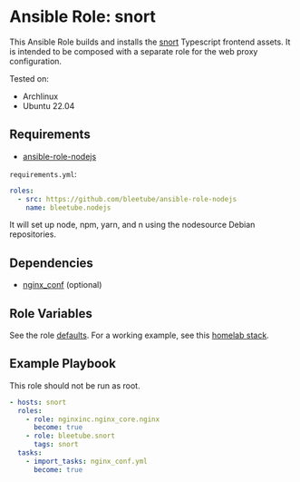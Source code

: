 # Ansible Role: snort

This Ansible Role builds and installs the [snort](https://github.com/v0l/snort) Typescript frontend assets. It is intended to be composed with a separate role for the web proxy configuration.

Tested on:

* Archlinux
* Ubuntu 22.04

## Requirements

* [ansible-role-nodejs](https://github.com/bleetube/ansible-role-nodejs) 

`requirements.yml`:

```yaml
roles:
  - src: https://github.com/bleetube/ansible-role-nodejs
    name: bleetube.nodejs
```

It will set up node, npm, yarn, and n using the nodesource Debian repositories.

## Dependencies

* [nginx_conf](docs/examples/nginx_conf.yml) (optional)

## Role Variables

See the role [defaults](defaults/main.yml). For a working example, see this [homelab stack](https://github.com/bleetube/satstack).

## Example Playbook

This role should not be run as root.

```yaml
- hosts: snort
  roles:
    - role: nginxinc.nginx_core.nginx
      become: true
    - role: bleetube.snort
      tags: snort
  tasks:
    - import_tasks: nginx_conf.yml
      become: true
```
